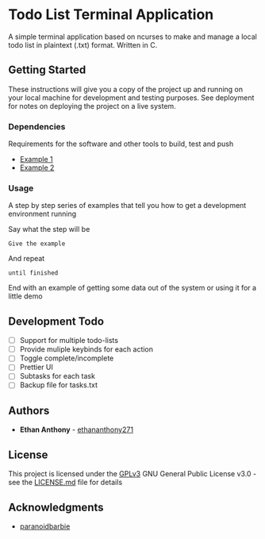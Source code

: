 # Todo List Terminal Application

A simple terminal application based on ncurses to make and manage a local todo list in plaintext (.txt) format. Written in C.

## Getting Started

These instructions will give you a copy of the project up and running on
your local machine for development and testing purposes. See deployment
for notes on deploying the project on a live system.

### Dependencies

Requirements for the software and other tools to build, test and push 
- [Example 1](https://www.example.com)
- [Example 2](https://www.example.com)

### Usage

A step by step series of examples that tell you how to get a development
environment running

Say what the step will be

    Give the example

And repeat

    until finished

End with an example of getting some data out of the system or using it
for a little demo

## Development Todo
- [ ] Support for multiple todo-lists
- [ ] Provide muliple keybinds for each action
- [ ] Toggle complete/incomplete
- [ ] Prettier UI
- [ ] Subtasks for each task
- [ ] Backup file for tasks.txt

## Authors

  - **Ethan Anthony** - [ethananthony271](https://github.com/ethananthony271/)

## License

This project is licensed under the [GPLv3](LICENSE.md)
GNU General Public License v3.0 - see the [LICENSE.md](LICENSE.md) file for
details

## Acknowledgments

  - [paranoidbarbie](https://github.com/paranoidbarbie)
